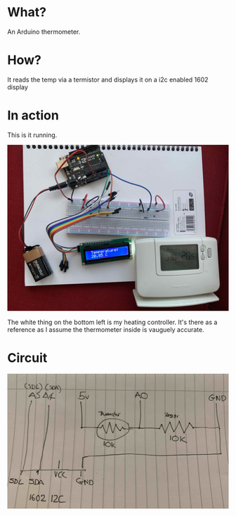 # What?

An Arduino thermometer.

# How?

It reads the temp via a termistor and displays it on a i2c enabled 1602 display

# In action

This is it running. 

<img src="./Running.jpg">

The white thing on the bottom left is my heating controller. It's there as a reference as I assume the thermometer inside is vauguely accurate.

# Circuit

<img src="./Circuit.jpg">
